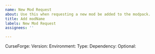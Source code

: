 ```yaml
---
name: New Mod Request
about: Use this when requesting a new mod be added to the modpack.
title: Add modName
labels: New Mod Request
assignees: ''

---
```


<!-- Do not remove any of the existing text here! Simply fill out the template!

Please read this wiki page for help with filling out this template:
https://github.com/MAXimized490/MandA-BofM/wiki/Mod-Requests#new-mod-request

-->
CurseForge: 
Version: 
Environment: 
Type: 
Dependency: 
Optional:
